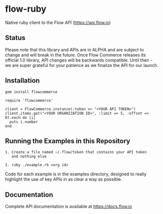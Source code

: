 # flow-ruby

Native ruby client to the Flow API (https://api.flow.io)

## Status

Please note that this library and APIs are in ALPHA and are subject to
change and will break in the future. Once Flow Commerce releases its
official 1.0 library, API changes will be backwards compatible. Until
then - we are super grateful for your patience as we finalize the API
for our launch.

## Installation

    gem install flowcommerce

    require 'flowcommerce'

    client = FlowCommerce.instance(:token => "<YOUR API TOKEN>")
    client.items.get("<YOUR ORGANIZATION ID>", :limit => 5, :offset => 0).each do |i|
      puts i.number
    end
     

## Running the Examples in this Repository

    1. Create a file named ~/.flow/token that contains your API token
       and nothing else

    2. ruby ./example.rb <org id>

Code for each example is in the examples directory, designed to really
highlight the use of key APIs in as clear a way as possible.


## Documentation

Complete API documentation is available at https://docs.flow.io
